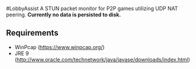#LobbyAssist
A STUN packet monitor for P2P games utilizing UDP NAT peering.
**Currently no data is persisted to disk.**
## Requirements
* WinPcap (https://www.winpcap.org/)
* JRE 9 (http://www.oracle.com/technetwork/java/javase/downloads/index.html)